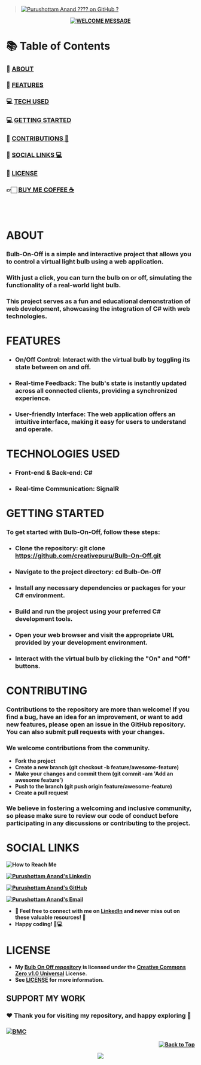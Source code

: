 > [![Purushottam Anand ???? on GitHub ?](https://github.com/creativepuru.png?size=100)](https://github.com/creativepuru "Purushottam Anand ???? on GitHub ?")

<b>

<div align="center"> 

[![WELCOME MESSAGE](https://readme-typing-svg.demolab.com?font=Calibri&size=28&duration=2000&pause=1000&multiline=true&width=750&height=80&lines=👋+WELCOME+TO+MY+BULB+ON+OFF+REPOSITORY+📘)](https://github.com/creativepuru/Bulb-On-Off)

</div>

# 📚 Table of Contents
### 🔰 [ABOUT](#about)
### 🔰 [FEATURES](#features)
### 💻 [TECH USED](#technologies-used)
### 💻 [GETTING STARTED](#getting-started)
### 📣 [CONTRIBUTIONS 🤝](#contributing)
### 📲 [SOCIAL LINKS 💻](#social-links)
### 📖 [LICENSE](#license)
### 👉🏻 [BUY ME COFFEE ☕](#support-my-work)

<br> </br>

# ABOUT
### Bulb-On-Off is a simple and interactive project that allows you to control a virtual light bulb using a web application. 
### With just a click, you can turn the bulb on or off, simulating the functionality of a real-world light bulb. 
### This project serves as a fun and educational demonstration of web development, showcasing the integration of C# with web technologies.

# FEATURES
- ### On/Off Control: Interact with the virtual bulb by toggling its state between on and off.

- ### Real-time Feedback: The bulb's state is instantly updated across all connected clients, providing a synchronized experience.

- ### User-friendly Interface: The web application offers an intuitive interface, making it easy for users to understand and operate.

# TECHNOLOGIES USED
- ### Front-end & Back-end: C#
- ### Real-time Communication: SignalR

# GETTING STARTED
### To get started with Bulb-On-Off, follow these steps:

- ### Clone the repository: git clone https://github.com/creativepuru/Bulb-On-Off.git
- ### Navigate to the project directory: cd Bulb-On-Off
- ### Install any necessary dependencies or packages for your C# environment.
- ### Build and run the project using your preferred C# development tools.
- ### Open your web browser and visit the appropriate URL provided by your development environment.
- ### Interact with the virtual bulb by clicking the "On" and "Off" buttons.

# CONTRIBUTING
### Contributions to the repository are more than welcome! If you find a bug, have an idea for an improvement, or want to add new features, please open an issue in the GitHub repository. You can also submit pull requests with your changes.

### We welcome contributions from the community.

- Fork the project
- Create a new branch (git checkout -b feature/awesome-feature)
- Make your changes and commit them (git commit -am 'Add an awesome feature')
- Push to the branch (git push origin feature/awesome-feature)
- Create a pull request

### We believe in fostering a welcoming and inclusive community, so please make sure to review our code of conduct before participating in any discussions or contributing to the project.

# SOCIAL LINKS

<p align="left">
<img src="https://readme-typing-svg.demolab.com?font=Calibri&size=28&duration=2000&pause=1000&multiline=true&width=600&height=40&lines=📲+How+to+reach+me+💻+" alt="How to Reach Me" /> </p>

[![Purushottam Anand's LinkedIn](https://img.shields.io/badge/-📲%20Connect%20on%20Linkedin-blue?style=for-the-badge&logo=linkedin)](https://openinapp.co/connect-on-linkedin-puru "Purushottam Anand's LinkedIn Profile")

[![Purushottam Anand's GitHub](https://img.shields.io/badge/GitHub-❤️%20Sponsor%20me%20on%20GitHub-gr?style=for-the-badge&logo=github)](https://openinapp.co/githubpuru "Purushottam Anand's GitHub Page")

[![Purushottam Anand's Email](https://img.shields.io/badge/Gmail-use%20Desktop%20/%20Laptop%20to%20open%20Gmail-blue?style=for-the-badge&logo=gmail)](https://openinapp.co/gmailpuru "Gmail - use Desktop / Laptop to open Gmail")

- 💪 Feel free to connect with me on [LinkedIn](https://openinapp.co/linkedinpuru "Purushottam Anand on Linkedin") and never miss out on these valuable resources! 🚀
- Happy coding! 🚀💻

# LICENSE
- My [Bulb On Off repository](https://github.com/creativepuru/Bulb-On-Off) is licensed under the [Creative Commons Zero v1.0 Universal](https://github.com/creativepuru/Bulb-On-Off/blob/master/LICENSE.txt) License. 
- See [LICENSE](https://github.com/creativepuru/BlinkLED/blob/main/LICENSE) for more information.

## SUPPORT MY WORK

### ❤️ Thank you for visiting my repository, and happy exploring 🤗

### [![BMC](https://img.shields.io/badge/Buy%20Me%20a%20Coffee%20☕-%23FFDD00.svg?&style=for-the-badge&logo=buy-me-a-coffee&logoColor=black)](https://www.buymeacoffee.com/creativepuru)

<p align="right">
<a href="#top">
<img src="https://img.shields.io/static/v1?label&message=Back+to+Top&color=red&style=for-the-badge&logo" alt="Back to Top" /> </a> </p>

</b>

<!-- Footer -->
<p align="center">
  <img src="https://capsule-render.vercel.app/api?type=waving&color=gradient&height=100&section=footer"/>
</p>